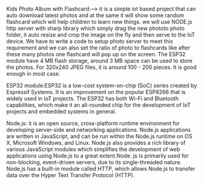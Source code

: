 Kids Photo Album with Flashcard:-->
it is a simple iot based project that can auto download latest photos and at the same it will show some random flashcard which will help children to learn new things.
we will use NODE.js http server with sharp library which simply drag the new phototo photo folder, it auto resize and crop the image on the fly and then serve to the IoT device.
We have to write a code to setup photo server to meet this requirement and we can also set the ratio of photo to flashcards like after these many photos one flashcard will pop up on the screen.
The ESP32 module have 4 MB flash storage, around 3 MB space can be used to store the photos. For 320x240 JPEG files, it is around 100 - 200 pieces. It is good enough in most case.

ESP32 module:ESP32 is a low-cost system-on-chip (SoC) series created by Espressif Systems. It is an improvement on the popular ESP8266 that is widely used in IoT projects. The ESP32 has both Wi-Fi and Bluetooth capabilities, which make it an all-rounded chip for the development of IoT projects and embedded systems in general.

Node.js: it is an open source, cross-platform runtime environment for developing server-side and networking applications. Node.js applications are written in JavaScript, and can be run within the Node.js runtime on OS X, Microsoft Windows, and Linux. Node.js also provides a rich library of various JavaScript modules which simplifies the development of web applications using Node.js to a great extent.Node. js is primarily used for non-blocking, event-driven servers, due to its single-threaded nature.
Node.js has a built-in module called HTTP, which allows Node.js to transfer data over the Hyper Text Transfer Protocol (HTTP).
